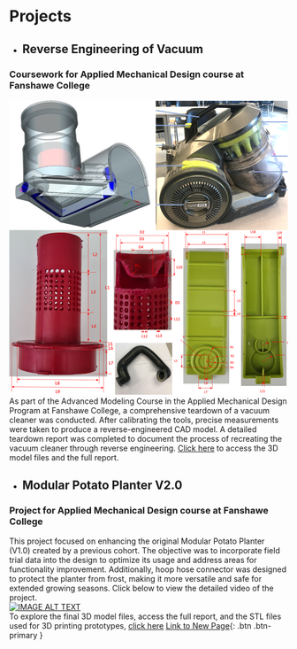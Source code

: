 # Projects

- ## Reverse Engineering of Vacuum
### Coursework for Applied Mechanical Design course at Fanshawe College
![Vacuum Dismantled](Images/Reverse_Engineering.png)  
As part of the Advanced Modeling Course in the Applied Mechanical Design Program at Fanshawe College, a comprehensive teardown of a vacuum cleaner was conducted. After calibrating the tools, precise measurements were taken to produce a reverse-engineered CAD model. A detailed teardown report was completed to document the process of recreating the vacuum cleaner through reverse engineering. [Click here](https://github.com/rnmech/Reverse_Engineering.git) to access the 3D model files and the full report.
- ## Modular Potato Planter V2.0
### Project for Applied Mechanical Design course at Fanshawe College  
This project focused on enhancing the original Modular Potato Planter (V1.0) created by a previous cohort. The objective was to incorporate field trial data into the design to optimize its usage and address areas for functionality improvement. Additionally, hoop hose connector was designed to protect the planter from frost, making it more versatile and safe for extended growing seasons.
Click below to view the detailed video of the project.  
[![IMAGE ALT TEXT](https://img.youtube.com/vi/kTgNhmcegps/0.jpg)](https://www.youtube.com/watch?v=kTgNhmcegps)  
To explore the final 3D model files, access the full report, and the STL files used for 3D printing prototypes, [click here](https://github.com/rnmech/Fanshawe_AMD_Project.git)
[Link to New Page](Resume.md){: .btn .btn-primary }

